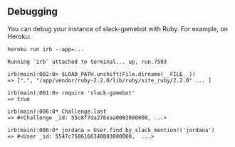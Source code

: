 ## Debugging

You can debug your instance of slack-gamebot with Ruby. For example, on Heroku:

```
heroku run irb --app=...

Running `irb` attached to terminal... up, run.7593

irb(main):002:0> $LOAD_PATH.unshift(File.dirname(__FILE__))
=> [".", "/app/vendor/ruby-2.2.0/lib/ruby/site_ruby/2.2.0" ... ]

irb(main):001:0> require 'slack-gamebot'
=> true

irb(main):006:0* Challenge.last
=> #<Challenge _id: 55c8f7da276eaa0003000000, ...>

irb(main):006:0* jordana = User.find_by_slack_mention!('jordana')
=> #<User _id: 5547c7586166340003000000,  ...>
```
